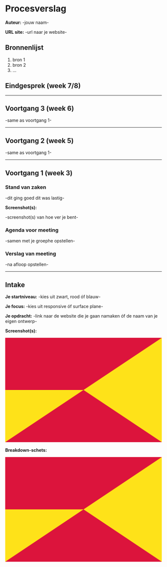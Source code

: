 # Procesverslag
**Auteur:** -jouw naam-

**URL site:** -url naar je website-

## Bronnenlijst
1. bron 1
2. bron 2
3. ...

## Eindgesprek (week 7/8)

---

## Voortgang 3 (week 6)

-same as voortgang 1-

---

## Voortgang 2 (week 5)

-same as voortgang 1-

---

## Voortgang 1 (week 3)

### Stand van zaken

-dit ging goed dit was lastig-

**Screenshot(s):**

-screenshot(s) van hoe ver je bent-

### Agenda voor meeting

-samen met je groephe opstellen-

### Verslag van meeting

-na afloop opstellen-

---

## Intake

**Je startniveau:** -kies uit zwart, rood óf blauw-

**Je focus:** -kies uit responsive óf surface plane-

**Je opdracht:** -link naar de website die je gaan namaken óf de naam van je eigen ontwerp-

**Screenshot(s):**

![screenshot(s) van de website die je gaat namaken of afbeelding(en) van je eigen ontwerp](images/vlag1.png)

**Breakdown-schets:**

![-voorlopige breakdownschets van een of beide pagina's van de site die je gaat maken-](images/vlag1.png)





